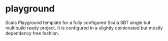 # playground

Scala Playground template for a fully configured Scala SBT single but multibuild ready project. It is configured in a slightly opinionated but mostly dependency free fashion.
